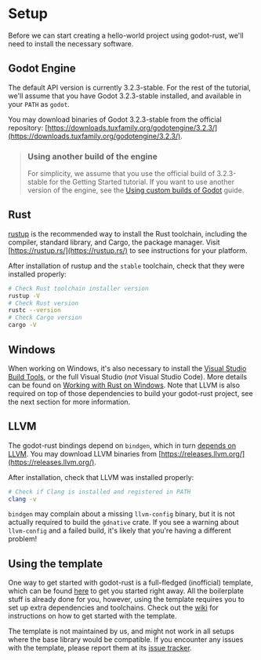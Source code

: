# Setup

Before we can start creating a hello-world project using godot-rust, we'll need to install the necessary software.

## Godot Engine

The default API version is currently 3.2.3-stable. For the rest of the tutorial, we'll assume that you have Godot 3.2.3-stable installed, and available in your `PATH` as `godot`.

You may download binaries of Godot 3.2.3-stable from the official repository: [https://downloads.tuxfamily.org/godotengine/3.2.3/](https://downloads.tuxfamily.org/godotengine/3.2.3/).

> ### Using another build of the engine
>
> For simplicity, we assume that you use the official build of 3.2.3-stable for the Getting Started tutorial. If you want to use another version of the engine, see the [Using custom builds of Godot](../advanced/custom-godot.md) guide.

## Rust

[rustup](https://rustup.rs/) is the recommended way to install the Rust toolchain, including the compiler, standard library, and Cargo, the package manager. Visit [https://rustup.rs/](https://rustup.rs/) to see instructions for your platform.

After installation of rustup and the `stable` toolchain, check that they were installed properly:

```bash
# Check Rust toolchain installer version
rustup -V
# Check Rust version
rustc --version
# Check Cargo version
cargo -V
```

## Windows

When working on Windows, it's also necessary to install the [Visual Studio Build Tools](https://visualstudio.microsoft.com/visual-cpp-build-tools/), or the full Visual Studio (*not* Visual Studio Code). More details can be found on [Working with Rust on Windows](https://github.com/rust-lang/rustup#working-with-rust-on-windows). Note that LLVM is also required on top of those dependencies to build your godot-rust project, see the next section for more information.

## LLVM

The godot-rust bindings depend on `bindgen`, which in turn [depends on LLVM](https://rust-lang.github.io/rust-bindgen/requirements.html). You may download LLVM binaries from [https://releases.llvm.org/](https://releases.llvm.org/).

After installation, check that LLVM was installed properly:

```bash
# Check if Clang is installed and registered in PATH
clang -v
```

`bindgen` may complain about a missing `llvm-config` binary, but it is not actually required to build the `gdnative` crate. If you see a warning about `llvm-config` and a failed build, it's likely that you're having a different problem!


## Using the template

One way to get started with godot-rust is a full-fledged (inofficial) template, which can be found [here](https://github.com/macalimlim/godot-rust-template) to get you started right away. All the boilerplate stuff is already done for you, however, using the template requires you to set up extra dependencies and toolchains. Check out the [wiki](https://github.com/macalimlim/godot-rust-template/wiki) for instructions on how to get started with the template.

The template is not maintained by us, and might not work in all setups where the base library would be compatible. If you encounter any issues with the template, please report them at its [issue tracker](https://github.com/macalimlim/godot-rust-template/issues/).
